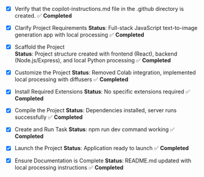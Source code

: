 <!-- Use this file to provide workspace-specific custom instructions to Copilot. For more details, visit https://code.visualstudio.com/docs/copilot/copilot-customization#_use-a-githubcopilotinstructionsmd-file -->
- [x] Verify that the copilot-instructions.md file in the .github directory is created. ✅ **Completed**

- [x] Clarify Project Requirements
	**Status**: Full-stack JavaScript text-to-image generation app with local processing ✅ **Completed**

- [x] Scaffold the Project  
	**Status**: Project structure created with frontend (React), backend (Node.js/Express), and local Python processing ✅ **Completed**

- [x] Customize the Project
	**Status**: Removed Colab integration, implemented local processing with diffusers ✅ **Completed**
	
- [x] Install Required Extensions
	**Status**: No specific extensions required ✅ **Completed**

- [x] Compile the Project
	**Status**: Dependencies installed, server runs successfully ✅ **Completed**

- [x] Create and Run Task
	**Status**: npm run dev command working ✅ **Completed**

- [x] Launch the Project
	**Status**: Application ready to launch ✅ **Completed**

- [x] Ensure Documentation is Complete
	**Status**: README.md updated with local processing instructions ✅ **Completed**